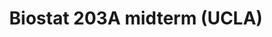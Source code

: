 ---
layout: page
title: Biostat 203A midterm (UCLA)
description: a project with a background image
pdf: Xiong_Hanbei_CV.pdf
description: The pdf of my CV can be downloaded by clicking the topright icon.
toc:
  sidebar: left
---